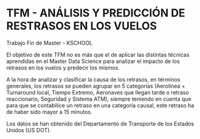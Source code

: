 # TFM - ANÁLISIS Y PREDICCIÓN DE RESTRASOS EN LOS VUELOS
Trabajo Fin de Master - KSCHOOL

El objetivo de este TFM no es más que el de aplicar las distintas técnicas aprendidas en el Master Data Science para analizar el impacto de los retrasos en los vuelos y predecir los mismos.

A la hora de analizar y clasificar la causa de los retrasos, en términos generales, los retrasos se pueden agrupar en 5 categorías (Aerolínea + Turnaround local, Tiempo Extremo, Aeronaves que llegan tarde o retraso reaccionario, Seguridad y Sistema ATM), siempre teniendo en cuenta que para que se contabilice un retraso en una categoría causal, este retraso ha de haber sido mayor a 15 minutos.

Los datos se han obtenido del Departamento de Transporte de los Estados Unidos (US DOT).
